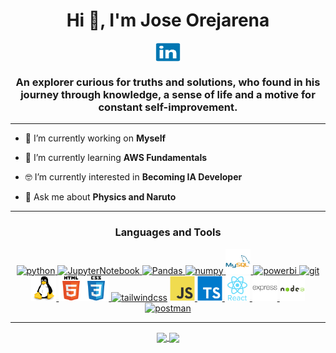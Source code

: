 <h1 align="center">Hi 👋, I'm Jose Orejarena</h1>
<p align="center">
<a href="https://www.linkedin.com/in/jose-miguel-orejarena-correa-5b5b6a23a/" target="blank"><img align="center" src="https://github.com/devicons/devicon/raw/master/icons/linkedin/linkedin-original.svg" alt="jose miguel orejarena correa" height="30" width="40" /></a>
</p>
<h3 align="center">An explorer curious for truths and solutions, who found in his journey through knowledge, a sense of life and a motive for constant self-improvement.</h3>
<hr/>


- 🔭 I’m currently working on **Myself**

- 🌱 I’m currently learning **AWS Fundamentals**

- 🤓 I’m currently interested in **Becoming IA Developer**

- 💬 Ask me about **Physics and Naruto**

<hr>
<h3 align="center">Languages and Tools</h3>
<p align="center"><a href="https://docs.python.org/3/" target="_blank"> <img src="https://upload.wikimedia.org/wikipedia/commons/thumb/c/c3/Python-logo-notext.svg/1200px-Python-logo-notext.svg.png" alt="python" width="40" height="40"/></a><a href="https://jupyter.org/" target="_blank"> <img src="https://upload.wikimedia.org/wikipedia/commons/thumb/3/38/Jupyter_logo.svg/1200px-Jupyter_logo.svg.png" alt="JupyterNotebook" width="40" height="40"/></a><a href="https://pandas.pydata.org/" target="_blank" > <img src="https://upload.wikimedia.org/wikipedia/commons/thumb/2/22/Pandas_mark.svg/225px-Pandas_mark.svg.png" alt="Pandas" width="40" height="40"/></a><a href="https://numpy.org/" target="_blank" > <img src="https://upload.wikimedia.org/wikipedia/commons/thumb/3/31/NumPy_logo_2020.svg/1200px-NumPy_logo_2020.svg.png" alt="numpy" width="80" height="40"/> </a><a href="https://www.mysql.com/" target="_blank" > <img src="https://raw.githubusercontent.com/devicons/devicon/master/icons/mysql/mysql-original-wordmark.svg" alt="mysql" width="40" height="40"/></a><a href="https://powerbi.microsoft.com/es-es/" target="_blank" > <img src="https://1000logos.net/wp-content/uploads/2022/08/Microsoft-Power-BI-Logo.png" alt="powerbi" width="60" height="40"/></a><a href="https://git-scm.com/" target="_blank" > <img src="https://www.vectorlogo.zone/logos/git-scm/git-scm-icon.svg" alt="git" width="40" height="40"/></a><a href="https://www.linux.org/" target="_blank" > <img src="https://raw.githubusercontent.com/devicons/devicon/master/icons/linux/linux-original.svg" alt="linux" width="40" height="40"/> </a> <a href="https://www.w3.org/html/" target="_blank" > <img src="https://raw.githubusercontent.com/devicons/devicon/master/icons/html5/html5-original-wordmark.svg" alt="html5" width="40" height="40"/></a><a href="https://www.w3schools.com/css/" target="_blank" ><img src="https://raw.githubusercontent.com/devicons/devicon/master/icons/css3/css3-original-wordmark.svg" alt="css3" width="40" height="40"/></a><a href="https://tailwindcss.com/" target="_blank" > <img src="https://upload.wikimedia.org/wikipedia/commons/thumb/d/d5/Tailwind_CSS_Logo.svg/1024px-Tailwind_CSS_Logo.svg.png" alt="tailwindcss" width="30" height="30"/></a> </a><a href="https://developer.mozilla.org/en-US/docs/Web/JavaScript" target="_blank" ><img src="https://raw.githubusercontent.com/devicons/devicon/master/icons/javascript/javascript-original.svg" alt="javascript" width="40" height="40"/> </a></a><a href="https://www.typescriptlang.org/" target="_blank" ><img src="https://raw.githubusercontent.com/devicons/devicon/master/icons/typescript/typescript-original.svg" alt="typescript" width="40" height="40"/> </a><a href="https://reactjs.org/" target="_blank" ><img src="https://raw.githubusercontent.com/devicons/devicon/master/icons/react/react-original-wordmark.svg" alt="react" width="40" height="40"/></a><a href="https://expressjs.com" target="_blank" > <img src="https://raw.githubusercontent.com/devicons/devicon/master/icons/express/express-original-wordmark.svg" alt="express" width="40" height="40"/>
<a href="https://nodejs.org" target="_blank" > <img src="https://raw.githubusercontent.com/devicons/devicon/master/icons/nodejs/nodejs-original-wordmark.svg" alt="nodejs" width="40" height="40"/> </a> <a href="https://postman.com" target="_blank" > <img src="https://www.vectorlogo.zone/logos/getpostman/getpostman-icon.svg" alt="postman" width="40" height="40"/> </a></p>

<hr/>

<div align="center">
<a href="https://github.com/jmoc3">
  <img align="center" height="140px" src="https://github-readme-stats.vercel.app/api/top-langs/?username=jmoc3&hide_progress=true&theme=radical"/>
</a>  

<a href="https://github.com/jmoc3">
  <img align="center" height="160px" src="https://github-readme-stats.vercel.app/api?username=jmoc3&show_icons=true&theme=radical"/>
</a>

</div>
